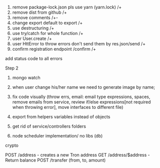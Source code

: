 1. remove package-lock.json pls use yarn (yarn.lock) /+
2. remove dist from github /+
3. remove comments /+-
4. change export default to export /+
5. use destructuring /+
6. use try/catch for whole function /+
7. user User.create /+
8. user HttError to throw errors don't send them by res.json/send /+
9. confirm registration endpoint /confirm /+

add status code to all errors



Step 2

1. mongo watch 
2. when user change his/her name we need to generate image by name;
3. fix code visually (throw errs, email: email type expressions, spaces, remove emails from service, review if/else expressions[not required when throwing error], move interfaces to different file)

4. export from helpers variables instead of objects

5. get rid of service/controllers folders 

6. node scheduler implementation/ no libs (db) 




crypto

POST /address - creates a new Tron address
GET /address/$address - Return balance
POST /transfer (from, to, amount)


